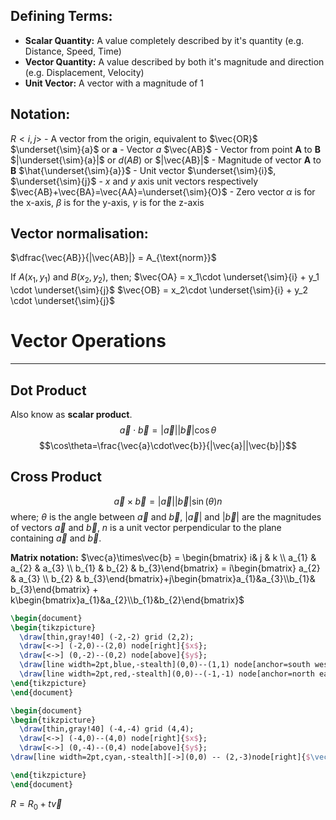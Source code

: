 
## Defining Terms:

- **Scalar Quantity:**  A value completely described by it's quantity (e.g. Distance, Speed, Time)
- **Vector Quantity:** A value described by both it's magnitude and direction (e.g. Displacement, Velocity)
- **Unit Vector:** A vector with a magnitude of 1


## Notation:

$R<i,j>$ - A vector from the origin, equivalent to $\vec{OR}$
$\underset{\sim}{a}$ or $\textbf{a}$ - Vector $a$
$\vec{AB}$ - Vector from point **A** to **B**
$|\underset{\sim}{a}|$ or $d(AB)$ or $|\vec{AB}|$ - Magnitude of vector **A** to **B** 
$\hat{\underset{\sim}{a}}$ - Unit vector
$\underset{\sim}{i}$, $\underset{\sim}{j}$ - $x$ and $y$ axis unit vectors respectively
$\vec{AB}+\vec{BA}=\vec{AA}=\underset{\sim}{O}$ - Zero vector
$\alpha$ is for the x-axis, $\beta$ is for the y-axis, $\gamma$ is for the z-axis

## Vector normalisation:
$\dfrac{\vec{AB}}{|\vec{AB}|} = A_{\text{norm}}$


If $A(x_1, y_1)$ and $B(x_2, y_2)$, then;
$\vec{OA} = x_1\cdot \underset{\sim}{i} + y_1 \cdot \underset{\sim}{j}$
$\vec{OB} = x_2\cdot \underset{\sim}{i} + y_2 \cdot \underset{\sim}{j}$

# Vector Operations
---

## Dot Product
Also know as **scalar product**.
$$\vec{a}\cdot\vec{b}=|\vec{a}||\vec{b}|\cos\theta$$
$$\cos\theta=\frac{\vec{a}\cdot\vec{b}}{|\vec{a}||\vec{b}|}$$
## Cross Product

$$\vec{a}\times \vec{b}=|\vec{a}||\vec{b}|\sin(\theta) n$$
where;
$\theta$ is the angle between $\vec{a}$ and $\vec{b}$,
$|\vec{a}|$ and $|\vec{b}|$ are the magnitudes of vectors $\vec{a}$ and $\vec{b}$,
$n$ is a unit vector perpendicular to the plane containing  $\vec{a}$ and $\vec{b}$.

**Matrix notation:**
$\vec{a}\times\vec{b} = \begin{bmatrix} i& j & k \\ a_{1} & a_{2} & a_{3} \\ b_{1} & b_{2} & b_{3}\end{bmatrix} = i\begin{bmatrix} a_{2} & a_{3} \\ b_{2} & b_{3}\end{bmatrix}+j\begin{bmatrix}a_{1}&a_{3}\\b_{1}& b_{3}\end{bmatrix} + k\begin{bmatrix}a_{1}&a_{2}\\b_{1}&b_{2}\end{bmatrix}$
```tikz
\begin{document}
\begin{tikzpicture} 
  \draw[thin,gray!40] (-2,-2) grid (2,2);
  \draw[<->] (-2,0)--(2,0) node[right]{$x$};
  \draw[<->] (0,-2)--(0,2) node[above]{$y$};
  \draw[line width=2pt,blue,-stealth](0,0)--(1,1) node[anchor=south west]{$\boldsymbol{u}$};
  \draw[line width=2pt,red,-stealth](0,0)--(-1,-1) node[anchor=north east]{$\boldsymbol{-u}$};
\end{tikzpicture}
\end{document}
```
```tikz
\begin{document}
\begin{tikzpicture}
  \draw[thin,gray!40] (-4,-4) grid (4,4);
  \draw[<->] (-4,0)--(4,0) node[right]{$x$};
  \draw[<->] (0,-4)--(0,4) node[above]{$y$};
\draw[line width=2pt,cyan,-stealth][->](0,0) -- (2,-3)node[right]{$\vec{a}$};

\end{tikzpicture}
\end{document}
```


$R=R_{0}+t\vec{v}$